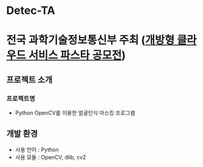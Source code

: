 # Detec-TA
# 전국 과학기술정보통신부 주최 ([개방형 클라우드 서비스 파스타 공모전](https://github.com/baehongjun0212/Detec-TA ))
 
## 프로젝트 소개
### 프로젝트명
  * Python OpenCV를 이용한 얼굴인식 마스킹 프로그램

## 개발 환경
  * 사용 언어 : Python 
  * 사용 모듈 : OpenCV, dlib, cv2
